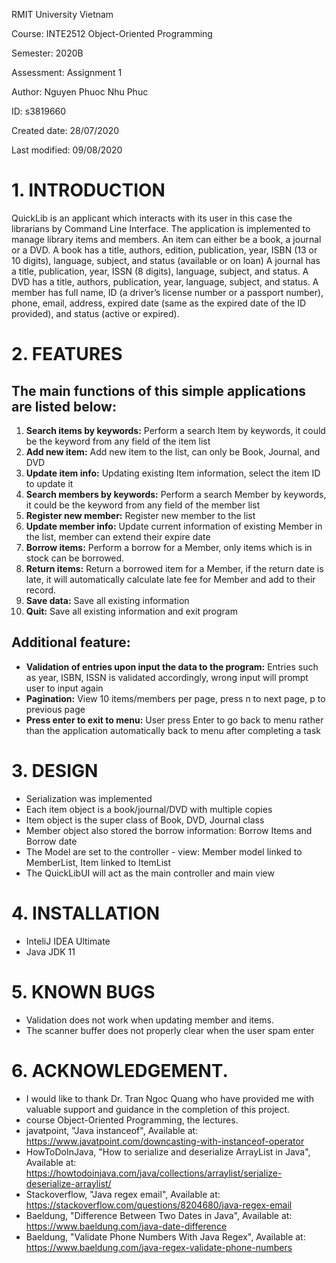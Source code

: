 RMIT University Vietnam

Course: INTE2512 Object-Oriented Programming

Semester: 2020B

Assessment: Assignment 1

Author: Nguyen Phuoc Nhu Phuc
  
ID: s3819660
  
Created  date: 28/07/2020
  
Last modified: 09/08/2020 
  

# 1. INTRODUCTION

QuickLib is an applicant which interacts with its user in this case the librarians by Command Line Interface.
The application is implemented to manage library items and members. An item can either be a book, a journal or a DVD.
A book has a title, authors, edition, publication, year, ISBN (13 or 10 digits), language, subject, and status (available or on loan)
A journal has a title, publication, year, ISSN (8 digits), language, subject, and status.
A DVD has a title, authors, publication, year, language, subject, and status.
A member has full name, ID (a driver’s license number or a passport number), phone, email, address, expired date (same as the expired date of the ID provided), and status (active or expired).

# 2. FEATURES

## The main functions of this simple applications are listed below:
1. **Search items by keywords:** Perform a search Item by keywords, it could be the keyword from any field of the item list
1. **Add new item:** Add new item to the list, can only be Book, Journal, and DVD
1. **Update item info:** Updating existing Item information, select the item ID to update it
1. **Search members by keywords:** Perform a search Member by keywords, it could be the keyword from any field of the member list 
1. **Register new member:** Register new member to the list
1. **Update member info:** Update current information of existing Member in the list, member can extend their expire date
1. **Borrow items:** Perform a borrow for a Member, only items which is in stock can be borrowed.
1. **Return items:** Return a borrowed item for a Member, if the return date is late, it will automatically calculate late fee for Member and add to their record.
1. **Save data:** Save all existing information
1. **Quit:** Save all existing information and exit program

## Additional feature:
 - **Validation of entries upon input the data to the program:** Entries such as year, ISBN, ISSN is validated accordingly, wrong input will prompt user to input again
 - **Pagination:** View 10 items/members per page, press n to next page, p to previous page
 - **Press enter to exit to menu:** User press Enter to go back to menu rather than the application automatically back to menu after completing a task

# 3. DESIGN
- Serialization was implemented
- Each item object is a book/journal/DVD with multiple copies
- Item object is the super class of Book, DVD, Journal class
- Member object also stored the borrow information: Borrow Items and Borrow date
- The Model are set to the controller - view: Member model linked to MemberList, Item linked to ItemList
- The QuickLibUI will act as the main controller and main view

# 4. INSTALLATION

- InteliJ IDEA Ultimate
- Java JDK 11

# 5. KNOWN BUGS

- Validation does not work when updating member and items.
- The scanner buffer does not properly clear when the user spam enter

# 6. ACKNOWLEDGEMENT.

- I would like to thank Dr. Tran Ngoc Quang who have provided me with valuable support and guidance in the completion of this project.
- course Object-Oriented Programming, the lectures.
- javatpoint, "Java instanceof", Available at: https://www.javatpoint.com/downcasting-with-instanceof-operator
- HowToDoInJava, "How to serialize and deserialize ArrayList in Java", Available at: https://howtodoinjava.com/java/collections/arraylist/serialize-deserialize-arraylist/
- Stackoverflow, "Java regex email", Available at: https://stackoverflow.com/questions/8204680/java-regex-email
- Baeldung, "Difference Between Two Dates in Java", Available at: https://www.baeldung.com/java-date-difference
- Baeldung, "Validate Phone Numbers With Java Regex", Available at: https://www.baeldung.com/java-regex-validate-phone-numbers
